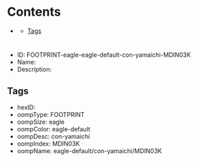 



Contents
========

* [](#)
	* [Tags](#tags)

# 

- ID: FOOTPRINT-eagle-eagle-default-con-yamaichi-MDIN03K
- Name: 
- Description: 

## Tags

- hexID: 
- oompType: FOOTPRINT
- oompSize: eagle
- oompColor: eagle-default
- oompDesc: con-yamaichi
- oompIndex: MDIN03K
- oompName: eagle-default/con-yamaichi/MDIN03K
